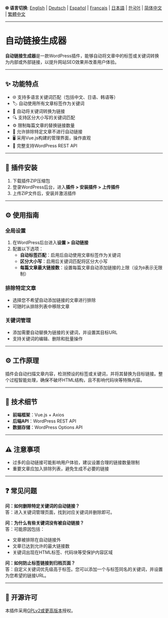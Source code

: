 **🌐 语言切换**:
[English](../README.md) |
[Deutsch](README-de_DE.md) |
[Español](README-es_ES.md) |
[Français](README-fr_FR.md) |
[日本語](README-ja.md) |
[한국어](README-ko_KR.md) |
[简体中文](README-zh_CN.md) |
[繁體中文](README-zh_TW.md)

---

# 自动链接生成器

**自动链接生成器**是一款WordPress插件，能够自动将文章中的标签或关键词转换为内部或外部链接，以提升网站SEO效果并改善用户体验。

---

## ✨ 功能特点

- 🌐 支持多语言关键词匹配（包括中文、日语、韩语等）
- 🏷️ 自动使用所有文章标签作为关键词
- 🔗 自动将关键词转换为链接
- 🔍 支持区分大小写的关键词匹配
- ⚙️ 限制每篇文章的替换链接数量
- 🚫 允许排除特定文章不进行自动链接
- 🖥️ 采用Vue.js构建的管理界面，操作直观
- 🔄 完整支持WordPress REST API

---

## 🧩 插件安装

1. 下载插件ZIP压缩包
2. 登录WordPress后台，进入**插件 > 安装插件 > 上传插件**
3. 上传ZIP文件后，安装并激活插件

---

## ⚙️ 使用指南

### 全局设置

1. 在WordPress后台进入**设置 > 自动链接**
2. 配置以下选项：
   - **自动标签匹配**：启用后自动使用文章标签作为关键词
   - **区分大小写**：启用后关键词匹配将区分大小写
   - **每篇文章最大链接数**：设置每篇文章自动添加链接的上限（设为`0`表示无限制）

### 排除特定文章

- 选择您不希望自动添加链接的文章进行排除
- 可随时从排除列表中移除文章

### 关键词管理

- 添加需要自动替换为链接的关键词，并设置其目标URL
- 支持关键词的编辑、删除和批量操作

---

## ⚙️ 工作原理

插件会自动扫描文章内容，检测预设的标签或关键词，并将其替换为目标链接。整个过程智能处理，确保不破坏HTML结构，且不影响代码块等特殊内容。

---

## 🔧 技术细节

- **前端框架**：Vue.js + Axios
- **后端API**：WordPress REST API
- **数据存储**：WordPress Options API

---

## ⚠️ 注意事项

- 过多的自动链接可能影响用户体验，建议设置合理的链接数量限制
- 重要文章应加入排除列表，避免生成不必要的链接

---

## ❓ 常见问题

**问：如何删除特定关键词的自动链接？**  
答：进入关键词管理页面，找到对应关键词并删除即可。

**问：为什么有些关键词没有被自动链接？**  
答：可能原因包括：
- 文章被排除在自动链接外
- 文章已达到允许的最大链接数
- 关键词出现在HTML标签、代码块等受保护内容区域

**问：如何防止标签链接到归档页面？**  
答：自定义关键词优先级高于标签。您可以添加一个与标签同名的关键词，并设置为您希望的链接URL。

---

## 📄 开源许可

本插件采用[GPLv2或更高版本](https://www.gnu.org/licenses/gpl-2.0.html)授权。